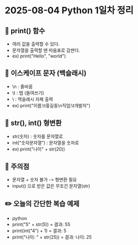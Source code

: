 # 2025-08-04 Python 1일차 정리

## 📌 print() 함수
- 여러 값을 출력할 수 있다.
- 문자열을 출력할 땐 따옴표로 감싼다.
- ex) print("Hello", "world")

## 📌 이스케이프 문자 (백슬래시)
- \n : 줄바꿈
- \t : 탭 (들여쓰기)
- \\ : 역슬래시 자체 출력
- ex) print("이름:\t홍길동\n직업:\t개발자")

## 📌 str(), int() 형변환
- str(숫자) : 숫자를 문자열로
- int("숫자문자열") : 문자열을 숫자로
- ex) print("나이" + str(20))

## 📌 주의점
- 문자열 + 숫자 불가 -> 형변환 필요
- input() 으로 받은 값은 무조건 문자열(str)

## ✏️ 오늘의 간단한 복습 예제
- python
- print("5" + str(5))  = 결과: 55
- print(int("4") + 1)  = 결과: 5
- print("나이: " + str(25))  = 결과: 나이: 25
